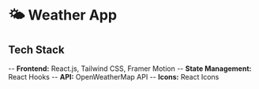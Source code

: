 # 🌤️ Weather App

## Tech Stack

-- **Frontend:** React.js, Tailwind CSS, Framer Motion
-- **State Management:** React Hooks
-- **API:** OpenWeatherMap API
-- **Icons:** React Icons
